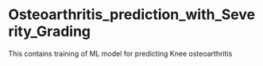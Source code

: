 # Osteoarthritis_prediction_with_Severity_Grading
This contains training of ML model for predicting Knee osteoarthritis
